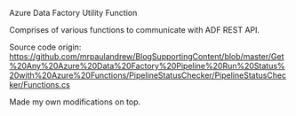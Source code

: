 Azure Data Factory Utility Function

Comprises of various functions to communicate with ADF REST API.

Source code origin: https://github.com/mrpaulandrew/BlogSupportingContent/blob/master/Get%20Any%20Azure%20Data%20Factory%20Pipeline%20Run%20Status%20with%20Azure%20Functions/PipelineStatusChecker/PipelineStatusChecker/Functions.cs

Made my own modifications on top.
